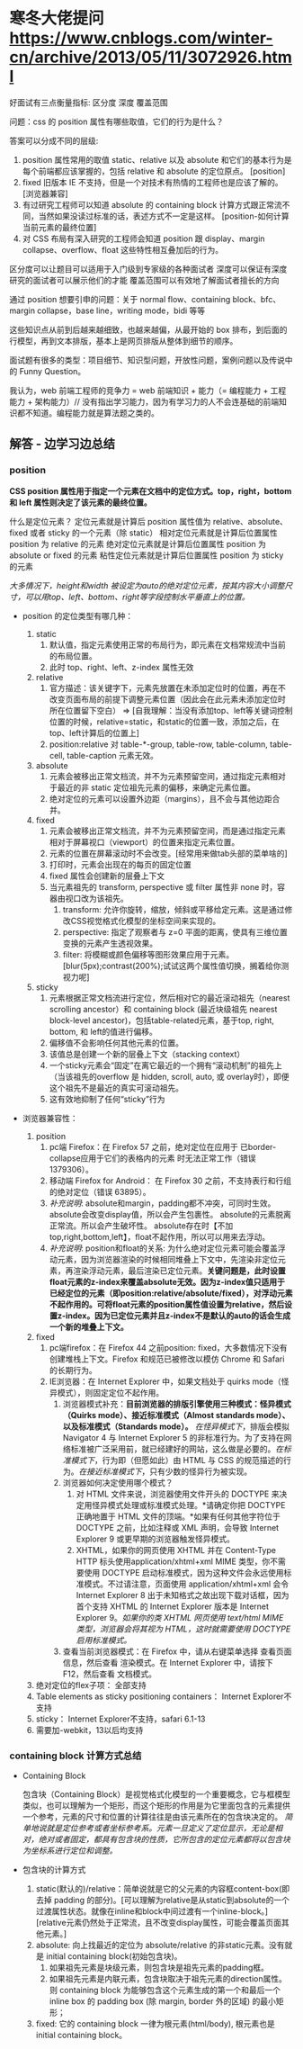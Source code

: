 # 寒冬大佬提问 <https://www.cnblogs.com/winter-cn/archive/2013/05/11/3072926.html>

好面试有三点衡量指标: 区分度 深度 覆盖范围

问题：css 的 position 属性有哪些取值，它们的行为是什么？

答案可以分成不同的层级:

  1. position 属性常用的取值 static、relative 以及 absolute 和它们的基本行为是每个前端都应该掌握的，包括 relative 和 absolute 的定位原点。 [position]
  2. fixed 旧版本 IE 不支持，但是一个对技术有热情的工程师也是应该了解的。 [浏览器兼容]
  3. 有过研究工程师可以知道 absolute 的 containing block 计算方式跟正常流不同，当然如果没读过标准的话，表述方式不一定是这样。 [position-如何计算当前元素的最终位置]
  4. 对 CSS 布局有深入研究的工程师会知道 position 跟 display、margin collapse、overflow、float 这些特性相互叠加后的行为。

区分度可以让题目可以适用于入门级到专家级的各种面试者
深度可以保证有深度研究的面试者可以展示他们的才能
覆盖范围可以有效地了解面试者擅长的方向

通过 position 想要引申的问题：关于 normal flow、containing block、bfc、margin collapse，base line，writing mode，bidi 等等

这些知识点从前到后越来越细致，也越来越偏，从最开始的 box 排布，到后面的行模型，再到文本排版，基本上是网页排版从整体到细节的顺序。

面试题有很多的类型：项目细节、知识型问题，开放性问题，案例问题以及传说中的 Funny Question。

我认为，web 前端工程师的竞争力 = web 前端知识 + 能力（= 编程能力 + 工程能力 + 架构能力）// 没有指出学习能力，因为有学习力的人不会连基础的前端知识都不知道。编程能力就是算法题之类的。

## 解答 - 边学习边总结

### position

<!-- 基础技能点理解均参考 MDN  -->

**CSS position 属性用于指定一个元素在文档中的定位方式。top，right，bottom 和 left 属性则决定了该元素的最终位置。**

什么是定位元素？
定位元素就是计算后 position 属性值为 relative、absolute、fixed 或者 sticky 的一个元素（除 static）
相对定位元素就是计算后位置属性 position 为 relative 的元素
绝对定位元素就是计算后位置属性 position 为 absolute or fixed 的元素
粘性定位元素就是计算后位置属性 position 为 sticky 的元素

*大多情况下，height和width 被设定为auto的绝对定位元素，按其内容大小调整尺寸，可以用top、left、bottom、right等字段控制水平垂直上的位置。*

- position 的定位类型有哪几种：
  1. static
     1. 默认值，指定元素使用正常的布局行为，即元素在文档常规流中当前的布局位置。
     2. 此时 top、right、left、z-index 属性无效
  2. relative
     1. 官方描述：该关键字下，元素先放置在未添加定位时的位置，再在不改变页面布局的前提下调整元素位置（因此会在此元素未添加定位时所在位置留下空白） =>  [自我理解：当没有添加top、left等关键词控制位置的时候，relative=static，和static的位置一致，添加之后，在top、left计算后的位置上]
     2. position:relative 对 table-*-group, table-row, table-column, table-cell, table-caption 元素无效。
  3. absolute
     1. 元素会被移出正常文档流，并不为元素预留空间，通过指定元素相对于最近的非 static 定位祖先元素的偏移，来确定元素位置。
     2. 绝对定位的元素可以设置外边距（margins），且不会与其他边距合并。
  4. fixed
     1. 元素会被移出正常文档流，并不为元素预留空间，而是通过指定元素相对于屏幕视口（viewport）的位置来指定元素位置。
     2. 元素的位置在屏幕滚动时不会改变。[经常用来做tab头部的菜单啥的]
     3. 打印时，元素会出现在的每页的固定位置
     4. fixed 属性会创建新的层叠上下文
     5. 当元素祖先的 transform, perspective 或 filter 属性非 none 时，容器由视口改为该祖先。
        1. transform: 允许你旋转，缩放，倾斜或平移给定元素。这是通过修改CSS视觉格式化模型的坐标空间来实现的。
        2. perspective: 指定了观察者与 z=0 平面的距离，使具有三维位置变换的元素产生透视效果。
        3. filter: 将模糊或颜色偏移等图形效果应用于元素。 [blur(5px);contrast(200%);试试这两个属性值切换，搁着给你测视力呢]
  5. sticky
     1. 元素根据正常文档流进行定位，然后相对它的最近滚动祖先（nearest scrolling ancestor）和 containing block (最近块级祖先 nearest block-level ancestor)，包括table-related元素，基于top, right, bottom, 和 left的值进行偏移。
     2. 偏移值不会影响任何其他元素的位置。
     3. 该值总是创建一个新的层叠上下文（stacking context）
     4. 一个sticky元素会“固定”在离它最近的一个拥有“滚动机制”的祖先上（当该祖先的overflow 是 hidden, scroll, auto, 或 overlay时），即便这个祖先不是最近的真实可滚动祖先。
     5. 这有效地抑制了任何“sticky”行为

- 浏览器兼容性：
  
  1. position
     1. pc端 Firefox：在 Firefox 57 之前，绝对定位在应用于 已border-collapse应用于它们的表格内的元素 时无法正常工作（错误 1379306）。
     2. 移动端 Firefox for Android： 在 Firefox 30 之前，不支持表行和行组的绝对定位（错误 63895）。
     3. *补充说明*: absolute和margin，padding都不冲突，可同时生效。 absolute会改变display值，所以会产生包裹性。 absolute的元素脱离正常流。所以会产生破坏性。 absolute存在时【不加top,right,bottom,left】，float不起作用，所以可以用来去浮动。
     4. *补充说明*: position和float的关系: 为什么绝对定位元素可能会覆盖浮动元素，因为浏览器渲染的时候相同堆叠上下文中，先渲染非定位元素，再渲染浮动元素，最后渲染已定位元素。**关键问题是，此时设置float元素的z-index来覆盖absolute无效。因为z-index值只适用于已经定位的元素（即position:relative/absolute/fixed），对浮动元素不起作用的。可将float元素的position属性值设置为relative，然后设置z-index。因为已定位元素并且z-index不是默认的auto的话会生成一个新的堆叠上下文。**
  2. fixed
     1. pc端firefox：在 Firefox 44 之前position: fixed，大多数情况下没有创建堆栈上下文。Firefox 和规范已被修改以模仿 Chrome 和 Safari 的长期行为。
     2. IE浏览器：在 Internet Explorer 中，如果文档处于 quirks mode（怪异模式），则固定定位不起作用。
        1. 浏览器模式补充：**目前浏览器的排版引擎使用三种模式：怪异模式（Quirks mode）、接近标准模式（Almost standards mode）、以及标准模式（Standards mode）。** *在怪异模式下*，排版会模拟 Navigator 4 与 Internet Explorer 5 的非标准行为。为了支持在网络标准被广泛采用前，就已经建好的网站，这么做是必要的。*在标准模式下*，行为即（但愿如此）由 HTML 与 CSS 的规范描述的行为。*在接近标准模式下*，只有少数的怪异行为被实现。
        2. 浏览器如何决定使用哪个模式？
           1. 对 HTML 文件来说，浏览器使用文件开头的 DOCTYPE 来决定用怪异模式处理或标准模式处理。*请确定你把 DOCTYPE 正确地置于 HTML 文件的顶端。*如果有任何其他字符位于 DOCTYPE 之前，比如注释或 XML 声明，会导致 Internet Explorer 9 或更早期的浏览器触发怪异模式。
           2. XHTML，如果你的网页使用 XHTML 并在 Content-Type HTTP 标头使用application/xhtml+xml MIME 类型，你不需要使用 DOCTYPE 启动标准模式，因为这种文件会永远使用标准模式。不过请注意，页面使用 application/xhtml+xml 会令 Internet Explorer 8 出于未知格式之故出现下载对话框，因为首个支持 XHTML 的 Internet Explorer 版本是 Internet Explorer 9。*如果你的类 XHTML 网页使用 text/html MIME 类型，浏览器会将其视为 HTML，这时就需要使用 DOCTYPE 启用标准模式。*
        3. 查看当前浏览器模式：在 Firefox 中，请从右键菜单选择 查看页面信息，然后查看 渲染模式。在 Internet Explorer 中，请按下 F12，然后查看 文档模式。
  3. 绝对定位的flex子项： 全部支持
  4. Table elements as sticky positioning containers： Internet Explorer不支持
  5. sticky： Internet Explorer不支持，safari 6.1-13
  6. 需要加-webkit，13以后均支持

### containing block 计算方式总结

- Containing Block

  包含块（Containing Block）是视觉格式化模型的一个重要概念，它与框模型类似，也可以理解为一个矩形，而这个矩形的作用是为它里面包含的元素提供一个参考，元素的尺寸和位置的计算往往是由该元素所在的包含块决定的。
  *简单地说就是定位参考或者坐标参考系。元素一旦定义了定位显示，无论是相对，绝对或者固定，都具有包含块的性质，它所包含的定位元素都将以包含块为坐标系进行定位和调整。*

- 包含块的计算方式

  1. static(默认的)/relative：简单说就是它的父元素的内容框content-box(即去掉 padding 的部分)。[可以理解为relative是从static到absolute的一个过渡属性状态。就像在inline和block中间过渡有一个inline-block。][relative元素仍然处于正常流，且不改变display属性，可能会覆盖页面其他元素。]
  2. absolute: 向上找最近的定位为 absolute/relative 的非static元素。没有就是 initial containing block(初始包含块)。
     1. 如果祖先元素是块级元素，则包含块是祖先元素的padding框。
     2. 如果祖先元素是内联元素，包含块取决于祖先元素的direction属性。则 containing block 为能够包含这个元素生成的第一个和最后一个 inline box 的 padding box (除 margin, border 外的区域) 的最小矩形；
  3. fixed: 它的 containing block 一律为根元素(html/body), 根元素也是 initial containing block。
